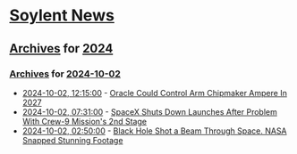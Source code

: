# [Soylent News](../../../README.md)

## [Archives](../../index.md) for [2024](../index.md)

### [Archives](../../index.md) for [2024-10-02](index.md)

* [2024-10-02, 12:15:00](https://soylentnews.org/article.pl?sid=24/10/01/1226233&from=rss) - [Oracle Could Control Arm Chipmaker Ampere In 2027](https://soylentnews.org/article.pl?sid=24/10/01/1226233&from=rss)
* [2024-10-02, 07:31:00](https://soylentnews.org/article.pl?sid=24/10/01/1222236&from=rss) - [SpaceX Shuts Down Launches After Problem With Crew-9 Mission's 2nd Stage](https://soylentnews.org/article.pl?sid=24/10/01/1222236&from=rss)
* [2024-10-02, 02:50:00](https://soylentnews.org/article.pl?sid=24/10/01/1216204&from=rss) - [Black Hole Shot a Beam Through Space. NASA Snapped Stunning Footage](https://soylentnews.org/article.pl?sid=24/10/01/1216204&from=rss)
